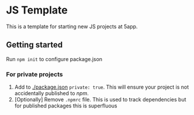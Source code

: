 # JS Template

This is a template for starting new JS projects at 5app.

## Getting started

Run `npm init` to configure package.json


### For private projects

1. Add to [./package.json](./package.json]) `private: true`.
   This will ensure your project is not accidentally published to *npm*.
2. [Optionally] Remove `.npmrc` file.
   This is used to track dependencies but for published packages this is superfluous
